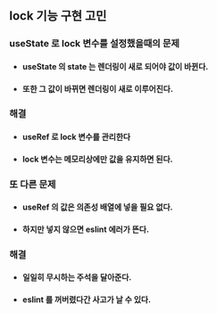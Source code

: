 <div class="block_green">

## **lock 기능 구현 고민**

<div class="block_half_transparent">

### **useState 로 lock 변수를 설정했을때의 문제**

- #### useState 의 state 는 렌더링이 새로 되어야 값이 바뀐다.

- #### 또한 그 값이 바뀌면 렌더링이 새로 이루어진다.

### **해결**

- #### useRef 로 lock 변수를 관리한다

- #### lock 변수는 메모리상에만 값을 유지하면 된다.

</div>

<div class="block_half_transparent">

### **또 다른 문제**

- #### useRef 의 값은 의존성 배열에 넣을 필요 없다.

- #### 하지만 넣지 않으면 eslint 에러가 뜬다.

### **해결**

- #### 일일히 무시하는 주석을 달아준다.

- #### eslint 를 꺼버렸다간 사고가 날 수 있다.

</div>

</div>
